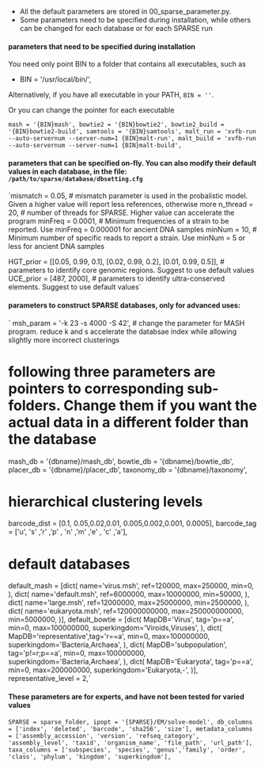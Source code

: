 * All the default parameters are stored in 00_sparse_parameter.py.
* Some parameters need to be specified during installation, while others can be changed for each database or for each SPARSE run

#### parameters that need to be specified during installation
You need only point BIN to a folder that contains all executables, such as

* BIN = '/usr/local/bin/',

Alternatively, if you have all executable in your PATH, `BIN = ''`.

Or you can change the pointer for each executable

`mash = '{BIN}mash',
bowtie2 = '{BIN}bowtie2',
bowtie2_build = '{BIN}bowtie2-build',
samtools = '{BIN}samtools',
malt_run = 'xvfb-run --auto-servernum --server-num=1 {BIN}malt-run',
malt_build = 'xvfb-run --auto-servernum --server-num=1 {BIN}malt-build',`

#### parameters that can be specified on-fly. You can also modify their default values in each database, in the file: `/path/to/sparse/database/dbsetting.cfg`

`mismatch = 0.05,                                                       # mismatch parameter is used in the probalistic model. Given a higher value will report less references, otherwise more
n_thread = 20,                                                          # number of threads for SPARSE. Higher value can accelerate the program
minFreq = 0.0001,                                                       # Minimum frequencies of a strain to be reported. Use minFreq = 0.000001 for ancient DNA samples
minNum = 10,                                                            # Minimum number of specific reads to report a strain. Use minNum = 5 or less for ancient DNA samples

HGT_prior = [[0.05, 0.99, 0.1], [0.02, 0.99, 0.2], [0.01, 0.99, 0.5]],  # parameters to identify core genomic regions. Suggest to use default values
UCE_prior = [487, 2000],                                                # parameters to identify ultra-conserved elements. Suggest to use default values`

#### parameters to construct SPARSE databases, only for advanced uses:
`
msh_param = '-k 23 -s 4000 -S 42',  # change the parameter for MASH program. reduce k and s accelerate the databsae index while allowing slightly more incorrect clusterings

# following three parameters are pointers to corresponding sub-folders. Change them if you want the actual data in a different folder than the database
mash_db = '{dbname}/mash_db',
bowtie_db = '{dbname}/bowtie_db',
placer_db = '{dbname}/placer_db',
taxonomy_db = '{dbname}/taxonomy',

# hierarchical clustering levels
barcode_dist =    [0.1,   0.05,0.02,0.01,   0.005,0.002,0.001,   0.0005],
barcode_tag =     ['u',   's' ,'r' ,'p' ,   'n'  ,'m'  ,'e'  ,   'c'    ,'a'],

# default databases
default_mash = [dict(
						name='virus.msh',      ref=120000,       max=250000,       min=0,
					), dict(
						name='default.msh',    ref=6000000,      max=10000000,     min=50000,
					), dict(
						name='large.msh',      ref=12000000,     max=25000000,     min=2500000,
					), dict(
						name='eukaryota.msh',  ref=120000000000, max=250000000000, min=5000000,
				)],
default_bowtie = [dict(
						MapDB='Virus',         tag='p==a',      min=0, max=100000000, superkingdom='Viroids,Viruses',
					), dict(
						MapDB='representative',tag='r==a',      min=0, max=100000000, superkingdom='Bacteria,Archaea',
					), dict(
						MapDB='subpopulation', tag='p!=r;p==a', min=0, max=100000000, superkingdom='Bacteria,Archaea',
					), dict(
						MapDB='Eukaryota',     tag='p==a',      min=0, max=200000000, superkingdom='Eukaryota,-',
				)],
representative_level = 2,`

#### These parameters are for experts, and have not been tested for varied values
`SPARSE = sparse_folder,
ipopt = '{SPARSE}/EM/solve-model',
db_columns = ['index', 'deleted', 'barcode', 'sha256', 'size'],
metadata_columns = ['assembly_accession', 'version', 'refseq_category', 'assembly_level', 'taxid', 'organism_name', 'file_path', 'url_path'],
taxa_columns = ['subspecies', 'species', 'genus','family', 'order', 'class', 'phylum', 'kingdom', 'superkingdom'],`
